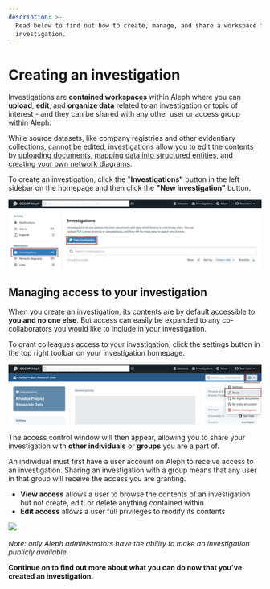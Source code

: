 ```yaml
---
description: >-
  Read below to find out how to create, manage, and share a workspace for your
  investigation.
---
```


# Creating an investigation

Investigations are **contained workspaces** within Aleph where you can **upload**, **edit**, and **organize data** related to an investigation or topic of interest - and they can be shared with any other user or access group within Aleph.

While source datasets, like company registries and other evidentiary collections, cannot be edited, investigations allow you to edit the contents by [uploading documents](uploading-documents.md), [mapping data into structured entities](generating-multiple-entities-from-a-list.md), and [creating your own network diagrams](network-diagrams.md). 

To create an investigation, click the "**Investigations"** button in the left sidebar on the homepage and then click the **"New investigation"** button. 

![](../../.gitbook/assets/screen-shot-2021-02-11-at-12.54.15.png)

## Managing access to your investigation

When you create an investigation, its contents are by default accessible to **you and no one else**. But access can easily be expanded to any co-collaborators you would like to include in your investigation.

To grant colleagues access to your investigation, click the settings button in the top right toolbar on your investigation homepage.

![](../../.gitbook/assets/screen-shot-2021-02-11-at-12.58.02.png)

The access control window will then appear, allowing you to share your investigation with **other individuals** or **groups** you are a part of. 

An individual must first have a user account on Aleph to receive access to an investigation. Sharing an investigation with a group means that any user in that group will receive the access you are granting.

* **View access** allows a user to browse the contents of an investigation but not create, edit, or delete anything contained within
* **Edit access** allows a user full privileges to modify its contents

![](../../.gitbook/assets/screen-shot-2020-07-22-at-09.46.40.png)

_Note: only Aleph administrators have the ability to make an investigation publicly available._

**Continue on to find out more about what you can do now that you've created an investigation.**

